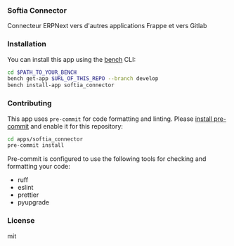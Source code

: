 ### Softia Connector

Connecteur ERPNext vers d\'autres applications Frappe et vers Gitlab

### Installation

You can install this app using the [bench](https://github.com/frappe/bench) CLI:

```bash
cd $PATH_TO_YOUR_BENCH
bench get-app $URL_OF_THIS_REPO --branch develop
bench install-app softia_connector
```

### Contributing

This app uses `pre-commit` for code formatting and linting. Please [install pre-commit](https://pre-commit.com/#installation) and enable it for this repository:

```bash
cd apps/softia_connector
pre-commit install
```

Pre-commit is configured to use the following tools for checking and formatting your code:

- ruff
- eslint
- prettier
- pyupgrade

### License

mit
